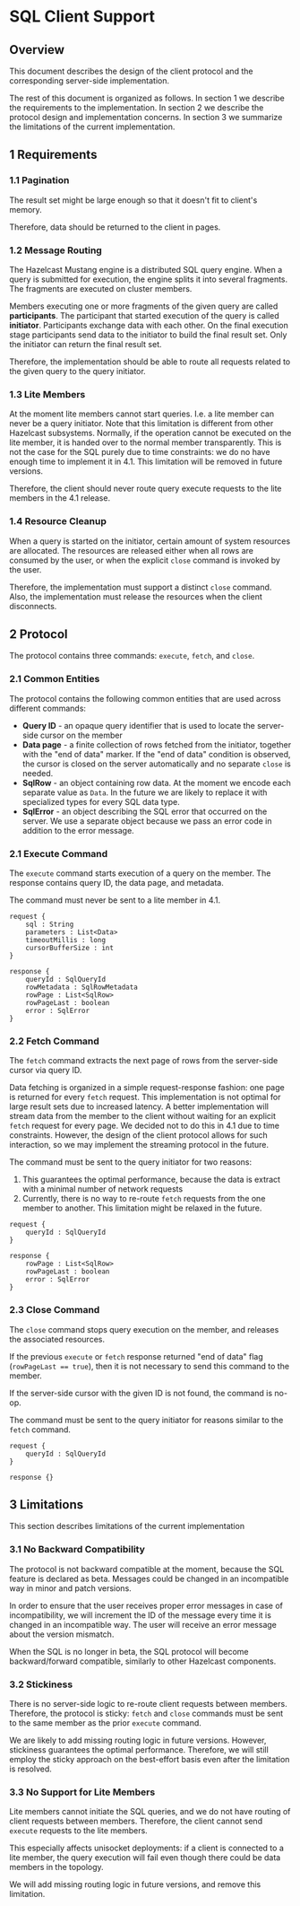 # SQL Client Support

## Overview

This document describes the design of the client protocol and the corresponding server-side implementation.    

The rest of this document is organized as follows. In section 1 we describe the requirements to the implementation. In 
section 2 we describe the protocol design and implementation concerns. In section 3 we summarize the limitations of the current
implementation.

## 1 Requirements

### 1.1 Pagination

The result set might be large enough so that it doesn't fit to client's memory. 

Therefore, data should be returned to the client in pages.

### 1.2 Message Routing

The Hazelcast Mustang engine is a distributed SQL query engine. When a query is submitted for execution, the engine splits
it into several fragments. The fragments are executed on cluster members. 

Members executing one or more fragments of the given query are called **participants**. The participant that started execution 
of the query is called **initiator**. Participants exchange data with each other. On the final execution stage participants send
data to the initiator to build the final result set. Only the initiator can return the final result set. 

Therefore, the implementation should be able to route all requests related to the given query to the query initiator. 

### 1.3 Lite Members

At the moment lite members cannot start queries. I.e. a lite member can never be a query initiator. Note that this limitation
is different from other Hazelcast subsystems. Normally, if the operation cannot be executed on the lite member, it is handed 
over to the normal member transparently. This is not the case for the SQL purely due to time constraints: we do no have enough
time to implement it in 4.1. This limitation will be removed in future versions.

Therefore, the client should never route query execute requests to the lite members in the 4.1 release. 

### 1.4 Resource Cleanup

When a query is started on the initiator, certain amount of system resources are allocated. The resources are released either
when all rows are consumed by the user, or when the explicit `close` command is invoked by the user.

Therefore, the implementation must support a distinct `close` command. Also, the implementation must release the resources when
the client disconnects.

## 2 Protocol

The protocol contains three commands: `execute`, `fetch`, and `close`.

### 2.1 Common Entities

The protocol contains the following common entities that are used across different commands:
- **Query ID** - an opaque query identifier that is used to locate the server-side cursor on the member
- **Data page** - a finite collection of rows fetched from the initiator, together with the "end of data" marker. If the 
"end of data" condition is observed, the cursor is closed on the server automatically and no separate `close` is needed.
- **SqlRow** - an object containing row data. At the moment we encode each separate value as `Data`. In the future we are likely
to replace it with specialized types for every SQL data type.
- **SqlError** - an object describing the SQL error that occurred on the server. We use a separate object because we pass an 
error code in addition to the error message.

### 2.1 Execute Command

The `execute` command starts execution of a query on the member. The response contains query ID, the data page, and metadata.

The command must never be sent to a lite member in 4.1.

```
request {
    sql : String 
    parameters : List<Data>
    timeoutMillis : long
    cursorBufferSize : int
}

response {
    queryId : SqlQueryId
    rowMetadata : SqlRowMetadata
    rowPage : List<SqlRow>
    rowPageLast : boolean
    error : SqlError
}
```

### 2.2 Fetch Command

The `fetch` command extracts the next page of rows from the server-side cursor via query ID. 

Data fetching is organized in a simple request-response fashion: one page is returned for every `fetch` request. This 
implementation is not optimal for large result sets due to increased latency. A better implementation will stream data from the 
member to the client without waiting for an explicit `fetch` request for every page. We decided not to do this in 4.1 due to 
time constraints. However, the design of the client protocol allows for such interaction, so we may implement the streaming 
protocol in the future. 

The command must be sent to the query initiator for two reasons:
1. This guarantees the optimal performance, because the data is extract with a minimal number of network requests 
1. Currently, there is no way to re-route `fetch` requests from the one member to another. This limitation might be relaxed in 
the future.

```
request {
    queryId : SqlQueryId
}

response {
    rowPage : List<SqlRow>
    rowPageLast : boolean
    error : SqlError
}
```

### 2.3 Close Command

The `close` command stops query execution on the member, and releases the associated resources. 

If the previous `execute` or `fetch` response returned "end of data" flag (`rowPageLast == true`), then it is not necessary 
to send this command to the member.

If the server-side cursor with the given ID is not found, the command is no-op.

The command must be sent to the query initiator for reasons similar to the `fetch` command.

```
request {
    queryId : SqlQueryId
}

response {}
```
  
## 3 Limitations

This section describes limitations of the current implementation

### 3.1 No Backward Compatibility

The protocol is not backward compatible at the moment, because the SQL feature is declared as beta. Messages could be changed 
in an incompatible way in minor and patch versions. 

In order to ensure that the user receives proper error messages in case of incompatibility, we will increment the ID of the 
message every time it is changed in an incompatible way. The user will receive an error message about the version mismatch.

When the SQL is no longer in beta, the SQL protocol will become backward/forward compatible, similarly to other Hazelcast 
components.  

### 3.2 Stickiness

There is no server-side logic to re-route client requests between members. Therefore, the protocol is sticky: `fetch` and 
`close` commands must be sent to the same member as the prior `execute` command.

We are likely to add missing routing logic in future versions. However, stickiness guarantees the optimal performance. Therefore,
we will still employ the sticky approach on the best-effort basis even after the limitation is resolved. 

### 3.3 No Support for Lite Members

Lite members cannot initiate the SQL queries, and we do not have routing of client requests between members. Therefore, the 
client cannot send `execute` requests to the lite members. 

This especially affects unisocket deployments: if a client is connected to a lite member, the query execution will fail
even though there could be data members in the topology. 

We will add missing routing logic in future versions, and remove this limitation. 
